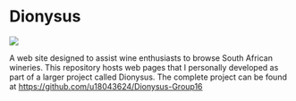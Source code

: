# Dionysus
![](src/images/res/drawable/reference_image.png)

A web site designed to assist wine enthusiasts to browse South African wineries.
This repository hosts web pages that I personally developed as part of a larger project called Dionysus. 
The complete project can be found at https://github.com/u18043624/Dionysus-Group16
